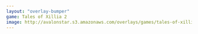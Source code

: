 ```yaml
---
layout: "overlay-bumper"
game: Tales of Xillia 2
image: http://avalonstar.s3.amazonaws.com/overlays/games/tales-of-xillia-2.jpg
---
```

